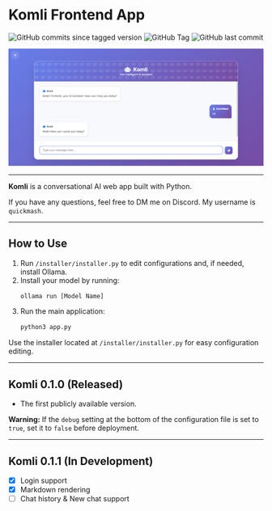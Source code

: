 # Komli Frontend App

![GitHub commits since tagged version](https://img.shields.io/github/commits-since/QuickMash/Komli/0.1.0)
![GitHub Tag](https://img.shields.io/github/v/tag/QuickMash/Komli)
![GitHub last commit](https://img.shields.io/github/last-commit/QuickMash/Komli)

![Komli Chat Screenshot](screenshots/chat.png)

---

**Komli** is a conversational AI web app built with Python.

If you have any questions, feel free to DM me on Discord. My username is `quickmash`.

---

## How to Use
1. Run `/installer/installer.py` to edit configurations and, if needed, install Ollama.
2. Install your model by running:
   ```bash
   ollama run [Model Name]
   ```
3. Run the main application:
   ```bash
   python3 app.py
   ```

Use the installer located at `/installer/installer.py` for easy configuration editing.

---

## Komli 0.1.0 (Released)
- The first publicly available version.

**Warning:** If the `debug` setting at the bottom of the configuration file is set to `true`, set it to `false` before deployment.

---

## Komli 0.1.1 (In Development)
- [x] Login support
- [x] Markdown rendering
- [ ] Chat history & New chat support
